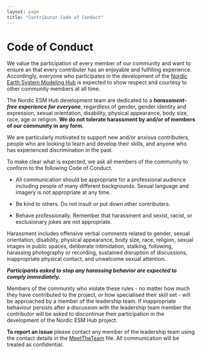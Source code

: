 ```yaml
---
layout: page
title: "Contributor Code of Conduct"
---
```


# Code of Conduct

We value the participation of every member of our community and want to ensure an that every contributer has an 
enjoyable and fulfilling experience. Accordingly, everyone who participates in the development of 
the [Nordic Earth System Modeling Hub](https://nordicesmhub.github.io/) is expected to show respect and 
courtesy to other community members at all time.

The Nordic ESM Hub development team are dedicated to a ***harassment-free experience for everyone***, 
regardless of gender, gender identity and expression, sexual orientation, disability, physical appearance, 
body size, race, age or religion. **We do not tolerate harassment by and/or of members of our community in 
any form**.

We are particularly motivated to support new and/or anxious contributers, people who are looking to learn 
and develop their skills, and anyone who has experienced discrimination in the past. 

To make clear what is expected, we ask all members of the community to conform to the following Code of Conduct.

* All communication should be appropriate for a professional audience including people of many different 
backgrounds. Sexual language and imagery is not appropriate at any time.

* Be kind to others. Do not insult or put down other contributers.

* Behave professionally. Remember that harassment and sexist, racist, or exclusionary jokes are not appropriate.

Harassment includes offensive verbal comments related to gender, sexual orientation, disability, physical 
appearance, body size, race, religion, sexual images in public spaces, deliberate intimidation, stalking, 
following, harassing photography or recording, sustained disruption of discussions, inappropriate physical 
contact, and unwelcome sexual attention.

***Participants asked to stop any harassing behavior are expected to comply immediately.***

Members of the community who violate these rules - no matter how much they have contributed to the project, 
or how specialised their skill set - will be approached by a member of the leadership team. 
If inappropriate behaviour persists after a discussion with the leadership team member the contributor will 
be asked to discontinue their participation in the development of the Nordic ESM Hub project.

**To report an issue** please contact any member of the leadership team using the contact details in the 
[MeetTheTeam](MeetTheTeam.md) file. All communication will be treated as confidential.